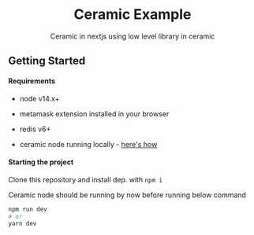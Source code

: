 <div align="center">
				<h1>Ceramic Example</h1>
				<p>Ceramic in nextjs using low level library in ceramic</p>
</div>

## Getting Started

#### Requirements
- node v14.x+

- metamask extension installed in your browser

- redis v6+

- ceramic node running locally - [here's how](https://developers.ceramic.network/build/cli/installation/)

#### Starting the project

Clone this repository and install dep. with `npm i`

Ceramic node should be running by now before running below command

```bash
npm run dev
# or
yarn dev
```
